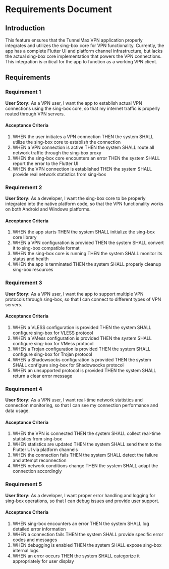 # Requirements Document

## Introduction

This feature ensures that the TunnelMax VPN application properly integrates and utilizes the sing-box core for VPN functionality. Currently, the app has a complete Flutter UI and platform channel infrastructure, but lacks the actual sing-box core implementation that powers the VPN connections. This integration is critical for the app to function as a working VPN client.

## Requirements

### Requirement 1

**User Story:** As a VPN user, I want the app to establish actual VPN connections using the sing-box core, so that my internet traffic is properly routed through VPN servers.

#### Acceptance Criteria

1. WHEN the user initiates a VPN connection THEN the system SHALL utilize the sing-box core to establish the connection
2. WHEN a VPN connection is active THEN the system SHALL route all network traffic through the sing-box proxy
3. WHEN the sing-box core encounters an error THEN the system SHALL report the error to the Flutter UI
4. WHEN the VPN connection is established THEN the system SHALL provide real network statistics from sing-box

### Requirement 2

**User Story:** As a developer, I want the sing-box core to be properly integrated into the native platform code, so that the VPN functionality works on both Android and Windows platforms.

#### Acceptance Criteria

1. WHEN the app starts THEN the system SHALL initialize the sing-box core library
2. WHEN a VPN configuration is provided THEN the system SHALL convert it to sing-box compatible format
3. WHEN the sing-box core is running THEN the system SHALL monitor its status and health
4. WHEN the app is terminated THEN the system SHALL properly cleanup sing-box resources

### Requirement 3

**User Story:** As a VPN user, I want the app to support multiple VPN protocols through sing-box, so that I can connect to different types of VPN servers.

#### Acceptance Criteria

1. WHEN a VLESS configuration is provided THEN the system SHALL configure sing-box for VLESS protocol
2. WHEN a VMess configuration is provided THEN the system SHALL configure sing-box for VMess protocol
3. WHEN a Trojan configuration is provided THEN the system SHALL configure sing-box for Trojan protocol
4. WHEN a Shadowsocks configuration is provided THEN the system SHALL configure sing-box for Shadowsocks protocol
5. WHEN an unsupported protocol is provided THEN the system SHALL return a clear error message

### Requirement 4

**User Story:** As a VPN user, I want real-time network statistics and connection monitoring, so that I can see my connection performance and data usage.

#### Acceptance Criteria

1. WHEN the VPN is connected THEN the system SHALL collect real-time statistics from sing-box
2. WHEN statistics are updated THEN the system SHALL send them to the Flutter UI via platform channels
3. WHEN the connection fails THEN the system SHALL detect the failure and attempt reconnection
4. WHEN network conditions change THEN the system SHALL adapt the connection accordingly

### Requirement 5

**User Story:** As a developer, I want proper error handling and logging for sing-box operations, so that I can debug issues and provide user support.

#### Acceptance Criteria

1. WHEN sing-box encounters an error THEN the system SHALL log detailed error information
2. WHEN a connection fails THEN the system SHALL provide specific error codes and messages
3. WHEN debugging is enabled THEN the system SHALL expose sing-box internal logs
4. WHEN an error occurs THEN the system SHALL categorize it appropriately for user display